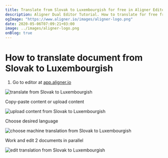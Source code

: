 ```yaml
---
title: Translate from Slovak to Luxembourgish for free in Aligner Editor
description: Aligner Dual Editor Tutorial. How to translate for free from Slovak to Luxembourgish. Aligner is multilingual document management platform. 
ogImage: "https://www.aligner.io/images/aligner-logo.png"
date: 2020-05-06T07:09:21+03:00
image: ../images/aligner-logo.png
onBlog: true
---
```


# How to translate document from Slovak to Luxembourgish

1. Go to editor at [app.aligner.io](https://app.aligner.io "Aligner App web page")

![translate from Slovak to Luxembourgish](../aligner-blank-editor.png "translate from Slovak to Luxembourgish")

Copy-paste content or upload content

![upload content from Slovak to Luxembourgish](../aligner-uploaded-document.png "upload content from Slovak to Luxembourgish")

Choose desired language

![choose machine translation from Slovak to Luxembourgish](../aligner-language-dropdown.png "choose machine translation from Slovak to Luxembourgish")

Work and edit 2 documents in parallel

![edit translation from Slovak to Luxembourgish](../aligner-double-sitded-editor.png "edit translation from Slovak to Luxembourgish")

